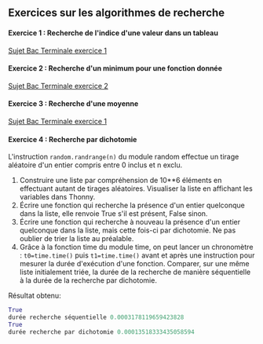 ## Exercices sur les algorithmes de recherche

#### Exercice 1 : Recherche de l'indice d'une valeur dans un tableau

[Sujet Bac Terminale exercice 1](https://github.com/VLesieux/NSI-Terminale/blob/master/Banque_Sujets_2021/21_NSI_01/21-NSI-01.pdf)

#### Exercice 2 : Recherche d'un minimum pour une fonction donnée

[Sujet Bac Terminale exercice 2](https://github.com/VLesieux/NSI-Terminale/blob/master/Banque_Sujets_2021/21_NSI_01/21-NSI-01.pdf)

#### Exercice 3 : Recherche d'une moyenne

[Sujet Bac Terminale exercice 1](https://github.com/VLesieux/NSI-Terminale/blob/master/Banque_Sujets_2021/21_NSI_02/21-NSI-02.pdf)

#### Exercice 4 : Recherche par dichotomie

L'instruction `random.randrange(n)` du module random effectue un tirage aléatoire d'un entier compris entre 0 inclus et n exclu.

1. Construire une liste par compréhension de 10**6 éléments en effectuant autant de tirages aléatoires. Visualiser la liste en affichant les variables dans Thonny.
2. Écrire une fonction qui recherche la présence d'un entier quelconque dans la liste, elle renvoie True s'il est présent, False sinon.
3. Écrire une fonction qui recherche à nouveau la présence d'un entier quelconque dans la liste, mais cette fois-ci par dichotomie. Ne pas oublier de trier la liste au préalable.
4. Grâce à la fonction time du module time, on peut lancer un chronomètre : `t0=time.time()` puis `t1=time.time()` avant et après une instruction pour mesurer la durée d'exécution d'une fonction. Comparer, sur une même liste initialement triée, la durée de la recherche de manière séquentielle à la durée de la recherche par dichotomie.

Résultat obtenu:

```python
True
durée recherche séquentielle 0.0003178119659423828
True
durée recherche par dichotomie 0.00013518333435058594
```